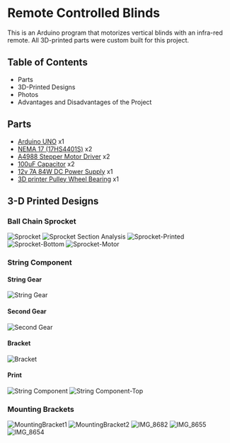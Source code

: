 # Remote Controlled Blinds

This is an Arduino program that motorizes vertical blinds with an infra-red remote. All 3D-printed parts were custom built for this project. 

## Table of Contents
* Parts
* 3D-Printed Designs
* Photos
* Advantages and Disadvantages of the Project

## Parts
* [Arduino UNO](https://www.amazon.ca/ARDUINO-A000066-Uno-DIP-1-5/dp/B008GRTSV6/ref=sr_1_5?dchild=1&keywords=arduino+uno&qid=1630951142&sr=8-5) x1
* [NEMA 17 (17HS4401S)](https://www.amazon.ca/gp/product/B0787BQ4WH/ref=ppx_yo_dt_b_asin_title_o03_s00?ie=UTF8&psc=1) x2
* [A4988 Stepper Motor Driver](https://www.amazon.ca/gp/product/B06XJH3F3H/ref=ppx_yo_dt_b_asin_title_o03_s01?ie=UTF8&psc=1) x2
* [100uF Capacitor](https://www.amazon.ca/gp/product/B00W1COWV8/ref=ppx_yo_dt_b_asin_title_o02_s00?ie=UTF8&psc=1) x2
* [12v 7A 84W DC Power Supply](https://www.amazon.ca/gp/product/B08MCPVFSL/ref=ppx_yo_dt_b_asin_title_o02_s00?ie=UTF8&psc=1) x1
* [3D printer Pulley Wheel Bearing](https://www.amazon.ca/gp/product/B07V73N4QD/ref=ppx_yo_dt_b_asin_title_o03_s01?ie=UTF8&psc=1) x1

## 3-D Printed Designs
### Ball Chain Sprocket
![Sprocket](https://user-images.githubusercontent.com/80595485/132253313-d88c8fad-0a29-4269-9fa3-f8ca721d24d1.PNG)
![Sprocket Section Analysis](https://user-images.githubusercontent.com/80595485/132253321-c03a0f69-0836-461c-876b-e7c939d27805.PNG)
![Sprocket-Printed](https://user-images.githubusercontent.com/80595485/132253433-9b4aae85-c5d3-4836-bd7c-7c485ac6ad71.jpg)
![Sprocket-Bottom](https://user-images.githubusercontent.com/80595485/132253446-df47f337-b3e4-4aae-945d-0f077c585592.jpg)
![Sprocket-Motor](https://user-images.githubusercontent.com/80595485/132253450-ad8d6361-b4c5-4db3-9828-8ccc89b2f6ad.jpg)

### String Component

#### String Gear
![String Gear](https://user-images.githubusercontent.com/80595485/132254293-e60e4961-352c-4845-8efd-2b2a5df02a04.PNG)

#### Second Gear
![Second Gear](https://user-images.githubusercontent.com/80595485/132254304-e450304d-160c-4893-be0b-7219df8040d4.PNG)

#### Bracket
![Bracket](https://user-images.githubusercontent.com/80595485/132254333-f4b2bb7d-fa5f-4e98-8212-88259aad6149.PNG)

#### Print
![String Component](https://user-images.githubusercontent.com/80595485/132254548-9f85d286-416e-4536-80fa-2e24d314fbea.jpg)
![String Component-Top](https://user-images.githubusercontent.com/80595485/132254557-666c3356-3ab3-438f-9375-4585c4c9af7c.jpg)

### Mounting Brackets
![MountingBracket1](https://user-images.githubusercontent.com/80595485/132255457-48ab0fe1-3aab-4382-8d3c-eaacef5c2f10.PNG)
![MountingBracket2](https://user-images.githubusercontent.com/80595485/132255462-9b9828e7-6b2b-4b11-95fb-009f5e0a3b60.PNG)
![IMG_8682](https://user-images.githubusercontent.com/80595485/132394359-f2c3a420-f747-411c-b92a-ac21eadcd3b9.jpg)
![IMG_8655](https://user-images.githubusercontent.com/80595485/132394369-9401459e-acd8-45aa-b4ef-648073d16e7f.jpg)
![IMG_8654](https://user-images.githubusercontent.com/80595485/132394373-5dd2f75e-7668-46de-89bd-09e898e6cf6d.jpg)


